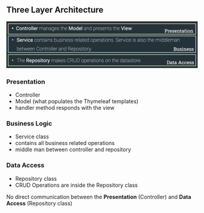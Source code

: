 ## Three Layer Architecture


![img.png](img.png)

### Presentation
- Controller
- Model (what populates the Thymeleaf templates)
- handler method responds with the view

### Business Logic
- Service class
- contains all business related operations 
- middle man between controller and repository

### Data Access
- Repository class
- CRUD Operations are inside the Repository class 

No direct communication between the **Presentation** (Controller) and **Data Access** (Repository class)


